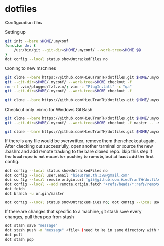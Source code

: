 # dotfiles
Configuration files

Setting up

```bash
git init --bare $HOME/.myconf
function dot {
    /usr/bin/git --git-dir=$HOME/.myconf/ --work-tree=$HOME $@
}
dot config --local status.showUntrackedFiles no
```

Cloning to new machines

```bash
git clone --bare https://github.com/HieuTranTH/dotfiles.git $HOME/.myconf
git --git-dir=$HOME/.myconf/ --work-tree=$HOME checkout -f
rm -rf .vim/plugged/fzf.vim/; vim -c "PlugInstall" -c "qa"
git --git-dir=$HOME/.myconf/ --work-tree=$HOME checkout -f
```

```bash
git clone --bare https://github.com/HieuTranTH/dotfiles.git $HOME/.myconf; git --git-dir=$HOME/.myconf/ --work-tree=$HOME checkout -f; rm -rf .vim/plugged/fzf.vim/; vim -c "PlugInstall" -c "qa"; git --git-dir=$HOME/.myconf/ --work-tree=$HOME checkout -f
```

Checkout only .vimrc for Windows Git Bash

```bash
git clone --bare https://github.com/HieuTranTH/dotfiles.git $HOME/.myconf
git --git-dir=$HOME/.myconf/ --work-tree=$HOME checkout -f master -- .vimrc .vim
```

```bash
git clone --bare https://github.com/HieuTranTH/dotfiles.git $HOME/.myconf && git --git-dir=$HOME/.myconf/ --work-tree=$HOME checkout -f master -- .vimrc .vim
```

If there is any file would be overwritten, remove them then checkout again.
After checking out successfully, open another terminal or source the new
.bashrc and add remote tracking to the bare cloned repo. Skip this step if the
local repo is not meant for pushing to remote, but at least add the first
config.

```bash
dot config --local status.showUntrackedFiles no
dot config --local user.email "hieutran.th.358@gmail.com"
dot config --local remote.origin.url "git@github.com:HieuTranTH/dotfiles.git"
dot config --local --add remote.origin.fetch "+refs/heads/*:refs/remotes/origin/*"
dot fetch
dot branch -u origin/master
```

```bash
dot config --local status.showUntrackedFiles no; dot config --local user.email "hieutran.th.358@gmail.com"; dot config --local remote.origin.url "git@github.com:HieuTranTH/dotfiles.git"; dot config --local --add remote.origin.fetch "+refs/heads/*:refs/remotes/origin/*"; dot fetch; dot branch -u origin/master
```

If there are changes that specific to a machine, git stash save every changes,
pull then pop from stash

```bash
dot stash save "message"
dot stash push -m "message" <file> (need to be in same directory with the file)
dot pull
dot stash pop
```
